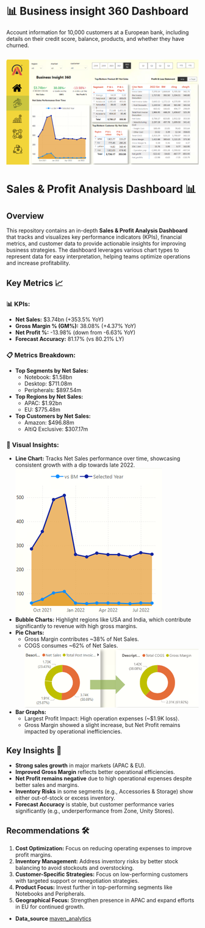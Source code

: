 # 📊 Business insight 360 Dashboard

Account information for 10,000 customers at a European bank, including details on their credit score, balance, products, and whether they have churned.

[![Power Bi Dashboard](dashboard.png)](https://app.powerbi.com/groups/me/reports/48a99c9d-29f9-4dfc-b68f-82eb10b2d9da/928eb2351511c005bd18?experience=power-bi)
---
# Sales & Profit Analysis Dashboard 📊

## Overview
This repository contains an in-depth **Sales & Profit Analysis Dashboard** that tracks and visualizes key performance indicators (KPIs), financial metrics, and customer data to provide actionable insights for improving business strategies. The dashboard leverages various chart types to represent data for easy interpretation, helping teams optimize operations and increase profitability.

## Key Metrics 📈

### 📊 **KPIs:**
- **Net Sales:** $3.74bn (+353.5% YoY)
- **Gross Margin % (GM%):** 38.08% (+4.37% YoY)
- **Net Profit %:** -13.98% (down from -6.63% YoY)
- **Forecast Accuracy:** 81.17% (vs 80.21% LY)

### 📋 **Metrics Breakdown:**
- **Top Segments by Net Sales:**
  - Notebook: $1.58bn
  - Desktop: $711.08m
  - Peripherals: $897.54m
- **Top Regions by Net Sales:**
  - APAC: $1.92bn
  - EU: $775.48m
- **Top Customers by Net Sales:**
  - Amazon: $496.88m
  - AltiQ Exclusive: $307.17m

### 🎨 **Visual Insights:**
- **Line Chart:** Tracks Net Sales performance over time, showcasing consistent growth with a dip towards late 2022.
![Power Bi Dashboard](line.png)
- **Bubble Charts:** Highlight regions like USA and India, which contribute significantly to revenue with high gross margins.
- **Pie Charts:**
  - Gross Margin contributes ~38% of Net Sales.
  - COGS consumes ~62% of Net Sales.
   ![Power Bi Dashboard](bar.png)
- **Bar Graphs:**
  - Largest Profit Impact: High operation expenses (~$1.9K loss).
  - Gross Margin showed a slight increase, but Net Profit remains impacted by operational inefficiencies.

## Key Insights 🔑
- **Strong sales growth** in major markets (APAC & EU).
- **Improved Gross Margin** reflects better operational efficiencies.
- **Net Profit remains negative** due to high operational expenses despite better sales and margins.
- **Inventory Risks** in some segments (e.g., Accessories & Storage) show either out-of-stock or excess inventory.
- **Forecast Accuracy** is stable, but customer performance varies significantly (e.g., underperformance from Zone, Unity Stores).

## Recommendations 🛠
1. **Cost Optimization:** Focus on reducing operating expenses to improve profit margins.
2. **Inventory Management:** Address inventory risks by better stock balancing to avoid stockouts and overstocking.
3. **Customer-Specific Strategies:** Focus on low-performing customers with targeted support or renegotiation strategies.
4. **Product Focus:** Invest further in top-performing segments like Notebooks and Peripherals.
5. **Geographical Focus:** Strengthen presence in APAC and expand efforts in EU for continued growth.


- **Data_source** [maven_analytics](https://app.mavenanalytics.io/datasets?search=churn)

